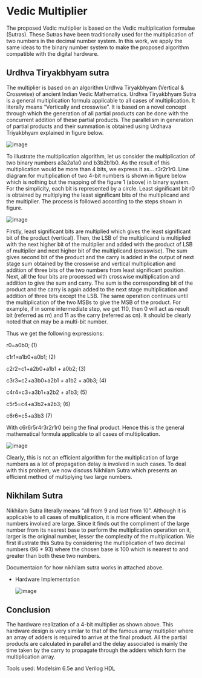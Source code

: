 # Vedic Multiplier

The proposed Vedic multiplier is based on the Vedic multiplication formulae (Sutras). These Sutras have been traditionally used for the multiplication of two numbers in the decimal number system. 
In this work, we apply the same ideas to the binary number system to make the proposed algorithm compatible with the digital hardware.

## Urdhva Tiryakbhyam sutra

The multiplier is based on an algorithm Urdhva Tiryakbhyam (Vertical & Crosswise) of ancient Indian Vedic Mathematics. 
Urdhva Tiryakbhyam Sutra is a general multiplication formula applicable to all cases of multiplication. It literally means “Vertically and crosswise”. 
It is based on a novel concept through which the generation of all partial products can be done with the concurrent addition of these partial products. 
The parallelism in generation of partial products and their summation is obtained using Urdhava Triyakbhyam explained in figure below. 

![image](https://github.com/Mushtaq0399/Internship-Project/assets/139509924/5fc06903-16e4-4cbd-90c1-317f11fafedb)

To illustrate the multiplication algorithm, let us consider the multiplication of two binary numbers a3a2a1a0 and b3b2b1b0. 
As the result of this multiplication would be more than 4 bits, we express it as... r3r2r1r0. Line diagram for multiplication of two 4-bit numbers is shown in figure below which is nothing but the mapping of the figure 1 (above) in binary system. 
For the simplicity, each bit is represented by a circle. Least significant bit r0 is obtained by multiplying the least significant bits of the multiplicand and the multiplier. 
The process is followed according to the steps shown in figure.

![image](https://github.com/Mushtaq0399/Internship-Project/assets/139509924/2070163d-40a0-4337-9316-160d5f1edfb8)

Firstly, least significant bits are multiplied which gives the least significant bit of the product (vertical). 
Then, the LSB of the multiplicand is multiplied with the next higher bit of the multiplier and added with the product of LSB of multiplier and next higher bit of the multiplicand (crosswise). 
The sum gives second bit of the product and the carry is added in the output of next stage sum obtained by the crosswise and vertical multiplication and addition of three bits of the two numbers from least significant position. 
Next, all the four bits are processed with crosswise multiplication and addition to give the sum and carry. 
The sum is the corresponding bit of the product and the carry is again added to the next stage multiplication and addition of three bits except the LSB. 
The same operation continues until the multiplication of the two MSBs to give the MSB of the product. 
For example, if in some intermediate step, we get 110, then 0 will act as result bit (referred as rn) and 11 as the carry (referred as cn). It should be clearly noted that cn may be a multi-bit number. 

Thus we get the following expressions: 

r0=a0b0; (1) 

c1r1=a1b0+a0b1; (2) 

c2r2=c1+a2b0+a1b1 + a0b2; (3) 

c3r3=c2+a3b0+a2b1 + a1b2 + a0b3; (4) 

c4r4=c3+a3b1+a2b2 + a1b3; (5) 

c5r5=c4+a3b2+a2b3; (6) 

c6r6=c5+a3b3 (7) 

With c6r6r5r4r3r2r1r0 being the final product. Hence this is the general mathematical formula applicable to all cases of multiplication.

![image](https://github.com/Mushtaq0399/Internship-Project/assets/139509924/8910bef4-0325-493d-9140-eb783a4bd698)


Clearly, this is not an efficient algorithm for the multiplication of large numbers as a lot of propagation delay is involved in such cases. To deal with this problem, we now discuss Nikhilam Sutra which presents an efficient method of multiplying two large numbers. 

## Nikhilam Sutra

Nikhilam Sutra literally means “all from 9 and last from 10”. Although it is applicable to all cases of multiplication, it is more efficient when the numbers involved are large. Since it finds out the compliment of the large number from its nearest base to perform the multiplication operation on it, larger is the original number, lesser the complexity of the multiplication. We first illustrate this Sutra by considering the multiplication of two decimal numbers (96 * 93) where the chosen base is 100 which is nearest to and greater than both these two numbers. 

Documentaion for how nikhilam sutra works in attached above.

- Hardware Implementation

  ![image](https://github.com/Mushtaq0399/Internship-Project/assets/139509924/2e1c6ac7-d854-4399-b37d-e73e9dc850bb)

## Conclusion 

The hardware realization of a 4-bit multiplier as shown above. This hardware design is very similar to that of the famous array multiplier where an array of adders is required to arrive at the final product. 
All the partial products are calculated in parallel and the delay associated is mainly the time taken by the carry to propagate through the adders which form the multiplication array.

Tools used: Modelsim 6.5e and Verilog HDL





